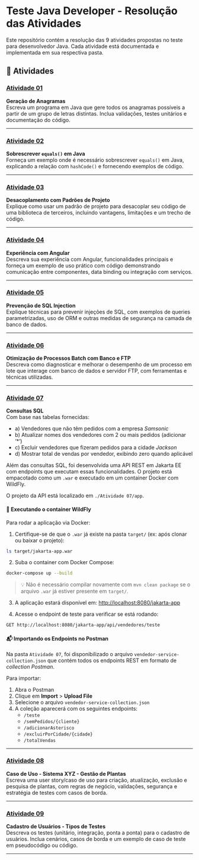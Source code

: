 # Teste Java Developer - Resolução das Atividades

Este repositório contém a resolução das 9 atividades propostas no teste para desenvolvedor Java. Cada atividade está documentada e implementada em sua respectiva pasta.

## 📁 Atividades

### [Atividade 01](./Atividade%2001)
**Geração de Anagramas**  
Escreva um programa em Java que gere todos os anagramas possíveis a partir de um grupo de letras distintas. Inclua validações, testes unitários e documentação do código.

---

### [Atividade 02](./Atividade%2002)
**Sobrescrever `equals()` em Java**  
Forneça um exemplo onde é necessário sobrescrever `equals()` em Java, explicando a relação com `hashCode()` e fornecendo exemplos de código.

---

### [Atividade 03](./Atividade%2003)
**Desacoplamento com Padrões de Projeto**  
Explique como usar um padrão de projeto para desacoplar seu código de uma biblioteca de terceiros, incluindo vantagens, limitações e um trecho de código.

---

### [Atividade 04](./Atividade%2004)
**Experiência com Angular**  
Descreva sua experiência com Angular, funcionalidades principais e forneça um exemplo de uso prático com código demonstrando comunicação entre componentes, data binding ou integração com serviços.

---

### [Atividade 05](./Atividade%2005)
**Prevenção de SQL Injection**  
Explique técnicas para prevenir injeções de SQL, com exemplos de queries parametrizadas, uso de ORM e outras medidas de segurança na camada de banco de dados.

---

### [Atividade 06](./Atividade%2006)
**Otimização de Processos Batch com Banco e FTP**  
Descreva como diagnosticar e melhorar o desempenho de um processo em lote que interage com banco de dados e servidor FTP, com ferramentas e técnicas utilizadas.

---

### [Atividade 07](./Atividade%2007)
**Consultas SQL**  
Com base nas tabelas fornecidas:
- a) Vendedores que não têm pedidos com a empresa *Samsonic*  
- b) Atualizar nomes dos vendedores com 2 ou mais pedidos (adicionar ‘*’)  
- c) Excluir vendedores que fizeram pedidos para a cidade *Jackson*  
- d) Mostrar total de vendas por vendedor, exibindo zero quando aplicável

Além das consultas SQL, foi desenvolvida uma API REST em Jakarta EE com endpoints que executam essas funcionalidades. O projeto está empacotado como um `.war` e executado em um container Docker com WildFly.

O projeto da API está localizado em `./Atividade 07/app`.

#### 🚀 Executando o container WildFly
Para rodar a aplicação via Docker:

1. Certifique-se de que o `.war` já existe na pasta `target/` (ex: após clonar ou baixar o projeto):
```bash
ls target/jakarta-app.war
```

2. Suba o container com Docker Compose:
```bash
docker-compose up --build
```

> 💡 Não é necessário compilar novamente com `mvn clean package` se o arquivo `.war` já estiver presente em `target/`.

3. A aplicação estará disponível em: [http://localhost:8080/jakarta-app](http://localhost:8080/jakarta-app)

4. Acesse o endpoint de teste para verificar se está rodando:
```http
GET http://localhost:8080/jakarta-app/api/vendedores/teste
```

#### 📬 Importando os Endpoints no Postman
Na pasta `Atividade 07`, foi disponibilizado o arquivo `vendedor-service-collection.json` que contém todos os endpoints REST em formato de *collection Postman*.

Para importar:
1. Abra o Postman
2. Clique em **Import** > **Upload File**
3. Selecione o arquivo `vendedor-service-collection.json`
4. A coleção aparecerá com os seguintes endpoints:
   - `/teste`
   - `/semPedidos/{cliente}`
   - `/adicionarAsterisco`
   - `/excluirPorCidade/{cidade}`
   - `/totalVendas`

---

### [Atividade 08](./Atividade%2008)
**Caso de Uso - Sistema XYZ - Gestão de Plantas**  
Escreva uma user story/caso de uso para criação, atualização, exclusão e pesquisa de plantas, com regras de negócio, validações, segurança e estratégia de testes com casos de borda.

---

### [Atividade 09](./Atividade%2009)
**Cadastro de Usuários - Tipos de Testes**  
Descreva os testes (unitário, integração, ponta a ponta) para o cadastro de usuários. Inclua cenários, casos de borda e um exemplo de caso de teste em pseudocódigo ou código.

---


